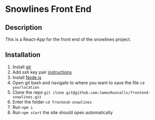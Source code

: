 # Snowlines Front End

## Description

This is a React-App for the front end of the snowlines project. 

## Installation

1) Install [git](https://git-scm.com/downloads)
2) Add ssh key pair [instructions](https://docs.gitlab.com/ee/ssh/README.html#generating-a-new-ssh-key-pair)
3) Install [Node.js](https://nodejs.org/en/)
4) Open git bash and navigate to where you want to save the file `cd yourlocation`
4) Clone the repo `git clone git@github.com:JamesRunnalls/frontend-snowlines.git`
5) Enter the folder `cd frontend-snowlines`
6) Run `npm i`
7) Run `npm start` the site should open automatically